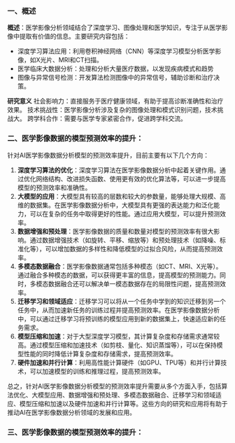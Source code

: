 ### 一、概述
**概述**：医学影像分析领域结合了深度学习、图像处理和医学知识，专注于从医学影像中提取有价值的信息。主要研究内容包括：
- 深度学习算法应用：利用卷积神经网络（CNN）等深度学习模型分析医学影像，如X光片、MRI和CT扫描。
- 医学临床大数据分析：处理和分析大量医疗数据，以发现疾病模式和趋势
- 图像与异常信号检测：开发算法检测图像中的异常信号，辅助诊断和治疗决策。

**研究意义**
社会影响力：直接服务于医疗健康领域，有助于提高诊断准确性和治疗效果。
技术挑战性：医学影像分析涉及复杂的图像处理和模式识别问题，技术挑战大。
跨学科合作：需要与医学专家紧密合作，促进跨学科交流。

### 二、医学影像数据的模型预测效率的提升：
针对AI医学影像数据分析模型的预测效率提升，目前主要有以下几个方向：

1. **深度学习算法的优化**：深度学习算法在医学影像数据分析中起着关键作用。通过优化网络结构、改进损失函数、使用更有效的优化算法等，可以进一步提高模型的预测效率和准确性。
2. **大模型的应用**：大模型具有较高的层数和较大的参数量，能够处理大规模、高维的数据集。在医学影像数据分析中，大模型具有更强的表达能力和泛化能力，可以在复杂的任务中取得更好的性能。通过应用大模型，可以提升预测效率。
3. **数据增强和预处理**：医学影像数据的质量和数量对模型的预测效率有很大影响。通过数据增强技术（如旋转、平移、缩放等）和预处理技术（如降噪、标准化等），可以增加数据的多样性和降低模型的过拟合风险，从而提高预测效率。
4. **多模态数据融合**：医学影像数据通常包括多种模态（如CT、MRI、X光等）。通过融合多种模态的数据，可以获得更丰富的信息，提高模型的预测能力。同时，多模态数据融合还可以解决单一模态数据存在的局限性问题，提高预测效率。
5. **迁移学习和领域适应**：迁移学习可以将从一个任务中学到的知识迁移到另一个任务中，从而加速新任务的训练过程并提高预测效率。在医学影像数据分析中，可以通过迁移学习将预训练的模型应用到新的数据集上，快速适应新的任务需求。
6. **模型压缩和加速**：对于大型深度学习模型，其计算复杂度和存储需求通常较高。通过模型压缩和加速技术（如剪枝、量化、知识蒸馏等），可以在保持模型性能的同时降低计算复杂度和存储需求，提高预测效率。
7. **硬件加速和并行计算**：利用高性能计算硬件（如GPU、TPU等）和并行计算技术，可以加速模型的训练和推理过程，提高预测效率。

总之，针对AI医学影像数据分析模型的预测效率提升需要从多个方面入手，包括算法优化、大模型应用、数据增强和预处理、多模态数据融合、迁移学习和领域适应、模型压缩和加速以及硬件加速和并行计算等。这些方向的研究和应用将有助于推动AI在医学影像数据分析领域的发展和应用。

### 三、医学影像数据的模型预测效率的提升：




